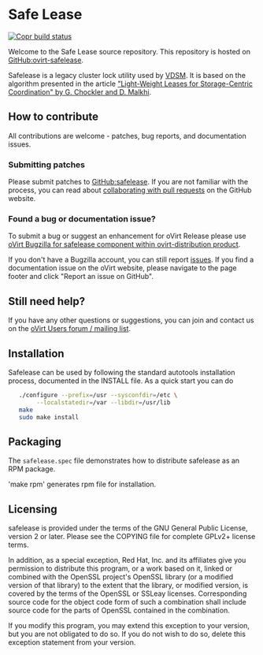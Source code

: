 # Safe Lease

[![Copr build status](https://copr.fedorainfracloud.org/coprs/ovirt/ovirt-master-snapshot/package/safelease/status_image/last_build.png)](https://copr.fedorainfracloud.org/coprs/ovirt/ovirt-master-snapshot/package/safelease/)

Welcome to the Safe Lease source repository. This repository is hosted on [GitHub:ovirt-safelease](https://github.com/oVirt/safelease).

Safelease is a legacy cluster lock utility used by [VDSM](https://github.com/oVirt/vdsm).
It is based on the algorithm presented in the article
["Light-Weight Leases for Storage-Centric Coordination" by G. Chockler and D. Malkhi](https://dspace.mit.edu/handle/1721.1/30464).

## How to contribute

All contributions are welcome - patches, bug reports, and documentation issues.

### Submitting patches

Please submit patches to [GitHub:safelease](https://github.com/oVirt/safelease). If you are not familiar with the process, you can read about [collaborating with pull requests](https://docs.github.com/en/pull-requests/collaborating-with-pull-requests/proposing-changes-to-your-work-with-pull-requests) on the GitHub website.

### Found a bug or documentation issue?

To submit a bug or suggest an enhancement for oVirt Release please use [oVirt Bugzilla for safelease component within ovirt-distribution product](https://bugzilla.redhat.com/enter_bug.cgi?product=ovirt-distribution).

If you don't have a Bugzilla account, you can still report [issues](https://github.com/oVirt/safelease/issues). If you find a documentation issue on the oVirt website, please navigate to the page footer and click "Report an issue on GitHub".

## Still need help?

If you have any other questions or suggestions, you can join and contact us on the [oVirt Users forum / mailing list](https://lists.ovirt.org/admin/lists/users.ovirt.org/).


## Installation

Safelease can be used by following the standard autotools installation
process, documented in the INSTALL file. As a quick
start you can do

```bash
   ./configure --prefix=/usr --sysconfdir=/etc \
        --localstatedir=/var --libdir=/usr/lib
   make
   sudo make install
```

## Packaging

The `safelease.spec` file demonstrates how to distribute safelease as an RPM package.

'make rpm' generates rpm file for installation.


## Licensing

safelease is provided under the terms of the GNU General Public License,
version 2 or later. Please see the COPYING file for complete GPLv2+
license terms.

In addition, as a special exception, Red Hat, Inc. and its affiliates
give you permission to distribute this program, or a work based on it,
linked or combined with the OpenSSL project's OpenSSL library (or a
modified version of that library) to the extent that the library, or
modified version, is covered by the terms of the OpenSSL or SSLeay
licenses.  Corresponding source code for the object code form of such
a combination shall include source code for the parts of OpenSSL
contained in the combination.

If you modify this program, you may extend this exception to your
version, but you are not obligated to do so.  If you do not wish to do
so, delete this exception statement from your version.
